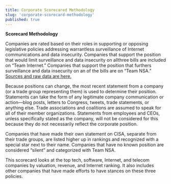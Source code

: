 ```yaml
---
title: Corporate Scorecared Methodology
slug: 'corporate-scorecard-methodology'
published: true
---
```


**Scorecard Methodology**

Companies are rated based on their roles in supporting or opposing legislative
policies addressing warrantless surveillance of Internet communications and data
insecurity. Companies that support the position that would limit surveillance
and data insecurity on allthree bills are included on “Team Internet.” Companies
that support the position that furthers surveillance and data insecurity on an
of the bills are on “Team NSA.” [Sources and raw data are here.][01]

Because positions can change, the most recent statement from a company (or a
trade group representing them) is used to determine their position. Statements
can take the form of any legitimate company communication or action—blog posts,
letters to Congress, tweets, trade statements, or anything else. Trade
associations and coalitions are assumed to speak for all of their member
organizations. Statements from employees and CEOs, unless specifically stated as
the company, will not be considered for this because they do not necessarily
reflect the corporate position.

Companies that have made their own statement on CISA, separate from their trade
groups, are listed higher up in rankings and recognized with a special star
next to their name. Companies that have no known position are considered
“silent” and categorized with Team NSA.

This scorecard looks at the top tech, software, Internet, and telecom companies
by valuation, revenue, and Internet ranking. It also includes other companies
that have made efforts to have stances on these three policies.

[01]: https://docs.google.com/spreadsheets/d/1sIBDvYEaJm4-NoEwOxUu4vAR4C-VTPzAR4O079pspQ4/pubhtml
